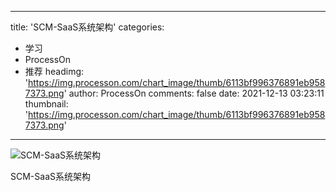
---
title: 'SCM-SaaS系统架构'
categories: 
 - 学习
 - ProcessOn
 - 推荐
headimg: 'https://img.processon.com/chart_image/thumb/6113bf996376891eb9587373.png'
author: ProcessOn
comments: false
date: 2021-12-13 03:23:11
thumbnail: 'https://img.processon.com/chart_image/thumb/6113bf996376891eb9587373.png'
---

<div>   
<img class="thumb" alt="SCM-SaaS系统架构" src="https://img.processon.com/chart_image/thumb/6113bf996376891eb9587373.png" referrerpolicy="no-referrer">
<p>SCM-SaaS系统架构</p>  
</div>
            
